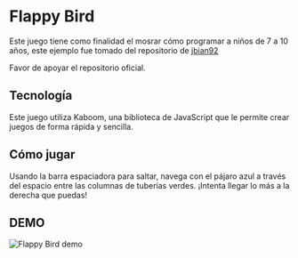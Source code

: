 # Flappy Bird

Este juego tiene como finalidad el mosrar cómo programar a niños de 7 a 10 años, este ejemplo fue tomado del repositorio de [jbian92](https://github.com/jbian92/Flappy-Bird)

Favor de apoyar el repositorio oficial.

## Tecnología
Este juego utiliza Kaboom, una biblioteca de JavaScript que le permite crear juegos de forma rápida y sencilla.

## Cómo jugar
Usando la barra espaciadora para saltar, navega con el pájaro azul a través del espacio entre las columnas de tuberías verdes. ¡Intenta llegar lo más a la derecha que puedas!

## DEMO
![Flappy Bird demo](flappy-bird.gif)
